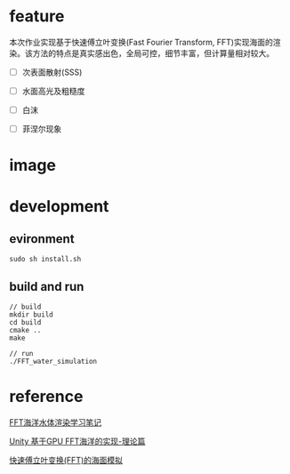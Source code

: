 # feature
本次作业实现基于快速傅立叶变换(Fast Fourier Transform, FFT)实现海面的渲染。该方法的特点是真实感出色，全局可控，细节丰富，但计算量相对较大。

- [ ] 次表面散射(SSS)

- [ ] 水面高光及粗糙度

- [ ] 白沫

- [ ] 菲涅尔现象


# image


# development
## evironment
```
sudo sh install.sh
```

## build and run
```
// build
mkdir build 
cd build
cmake ..
make

// run
./FFT_water_simulation
```

# reference
[FFT海洋水体渲染学习笔记](https://zhuanlan.zhihu.com/p/335045713)

[Unity 基于GPU FFT海洋的实现-理论篇](https://zhuanlan.zhihu.com/p/95482541)

[快速傅立叶变换(FFT)的海面模拟](https://blog.csdn.net/qq_39300235/article/details/103582460)
